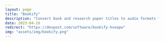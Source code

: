 ```yaml
---
layout: page
title: "Bookify"
description: "Convert book and research paper titles to audio formats for easy listening. Perfect for busy individuals or those with visual impairments."
date: 2023-04-16
redirect: "https://devpost.com/software/bookify-hveapw"
img: "assets/img/bookify.png"
---
```

